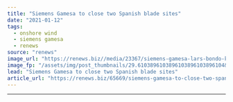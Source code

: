 ```yaml
---
title: "Siemens Gamesa to close two Spanish blade sites"
date: "2021-01-12"
tags: 
  - onshore wind
  - siemens gamesa
  - renews
source: "renews"
image_url: "https://renews.biz//media/23367/siemens-gamesa-lars-bondo-krogsgaard.jpg?mode=crop&width=770&heightratio=0.6103896103896103896103896104&slimmage=true"
image_fp: "/assets/img/post_thumbnails/29.6103896103896103896103896104&slimmage=true"
lead: "Siemens Gamesa to close two Spanish blade sites"
article_url: "https://renews.biz/65669/siemens-gamesa-to-close-two-spanish-blade-sites/"
---
```


---
